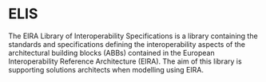 # ELIS
The EIRA Library of Interoperability Specifications is a library containing the standards and specifications defining the interoperability aspects of the architectural building blocks (ABBs) contained in the European Interoperability Reference Architecture (EIRA). The aim of this library is supporting solutions architects when modelling using EIRA.
